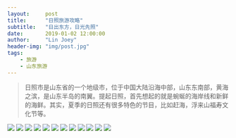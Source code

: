 ```yaml
---
layout:     post
title:      "日照旅游攻略"
subtitle:   "日出东方，日光先照"
date:       2019-01-02 12:00:00
author:     "Lin Joey"
header-img: "img/post.jpg"
tags:
    - 旅游
    - 山东旅游
---
```

>日照市是山东省的一个地级市，位于中国大陆沿海中部，山东东南部，黄海之滨，是山东半岛的南翼。提起日照，首先想起的就是蜿蜒的海岸线和新鲜的海鲜。其实，夏季的日照还有很多特色的节目，比如赶海，浮来山福寿文化节等。

![](http://ww1.sinaimg.cn/large/7c08400ely1g2t20tump0j22dl3x6wui.jpg)
![](http://ww1.sinaimg.cn/large/7c08400ely1g2t20u4ytbj235759me81.jpg)
![](http://ww1.sinaimg.cn/large/7c08400ely1g2t20u9rurj235759mx6p.jpg)
![](http://ww1.sinaimg.cn/large/7c08400ely1g2t20ugmyej235759mqv5.jpg)
![](http://ww1.sinaimg.cn/large/7c08400ely1g2t2101knsj235759mu0x.jpg)
![](http://ww1.sinaimg.cn/large/7c08400ely1g2t210clf3j235759mb2a.jpg)
![](http://ww1.sinaimg.cn/large/7c08400ely1g2t210i0vqj235759m1ky.jpg)
![](http://ww1.sinaimg.cn/large/7c08400ely1g2t2102mcgj235759mx6p.jpg)
![](http://ww1.sinaimg.cn/large/7c08400ely1g2t216u1fmj235759mx6p.jpg)
![](http://ww1.sinaimg.cn/large/7c08400ely1g2t216r9x1j235759mkjl.jpg)
![](http://ww1.sinaimg.cn/large/7c08400ely1g2t2172p70j235759m1ky.jpg)
![](http://ww1.sinaimg.cn/large/7c08400ely1g2t216t8k3j235759m7wh.jpg)